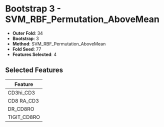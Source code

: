 # Bootstrap 3 - SVM_RBF_Permutation_AboveMean

- **Outer Fold**: 34
- **Bootstrap**: 3
- **Method**: SVM_RBF_Permutation_AboveMean
- **Fold Seed**: 77
- **Features Selected**: 4

## Selected Features

| Feature |
|---------|
| CD3hi_CD3 |
| CD8 RA_CD3 |
| DR_CD8RO |
| TIGIT_CD8RO |
